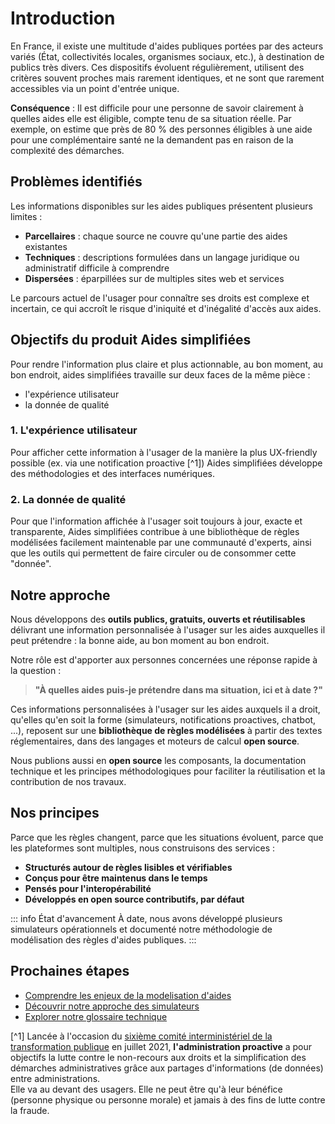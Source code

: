 # Introduction

En France, il existe une multitude d'aides publiques portées par des acteurs variés (État, collectivités locales, organismes sociaux, etc.), à destination de publics très divers. Ces dispositifs évoluent régulièrement, utilisent des critères souvent proches mais rarement identiques, et ne sont que rarement accessibles via un point d'entrée unique.

**Conséquence** : Il est difficile pour une personne de savoir clairement à quelles aides elle est éligible, compte tenu de sa situation réelle. Par exemple, on estime que près de 80 % des personnes éligibles à une aide pour une complémentaire santé ne la demandent pas en raison de la complexité des démarches.

## Problèmes identifiés

Les informations disponibles sur les aides publiques présentent plusieurs limites :

- **Parcellaires** : chaque source ne couvre qu'une partie des aides existantes
- **Techniques** : descriptions formulées dans un langage juridique ou administratif difficile à comprendre
- **Dispersées** : éparpillées sur de multiples sites web et services

Le parcours actuel de l'usager pour connaître ses droits est complexe et incertain, ce qui accroît le risque d'iniquité et d'inégalité d'accès aux aides.

## Objectifs du produit Aides simplifiées

Pour rendre l'information plus claire et plus actionnable, au bon moment, au bon endroit, aides simplifiées travaille sur deux faces de la même pièce :
* l'expérience utilisateur
* la donnée de qualité

### 1. L'expérience utilisateur

Pour afficher cette information à l'usager de la manière la plus UX-friendly possible (ex. via une notification proactive [^1]) Aides simplifiées développe des méthodologies et des interfaces numériques.

### 2. La donnée de qualité

Pour que l'information affichée à l'usager soit toujours à jour, exacte et transparente, Aides simplifiées contribue à une bibliothèque de règles modélisées facilement maintenable par une communauté d'experts, ainsi que les outils qui permettent de faire circuler ou de consommer cette "donnée".

## Notre approche

Nous développons des **outils publics, gratuits, ouverts et réutilisables** délivrant une information personnalisée à l'usager sur les aides auxquelles il peut prétendre : la bonne aide, au bon moment au bon endroit. 

Notre rôle est d'apporter aux personnes concernées une réponse rapide à la question :

> **"À quelles aides puis-je prétendre dans ma situation, ici et à date ?"**

Ces informations personnalisées à l'usager sur les aides auxquels il a droit, qu'elles qu'en soit la forme (simulateurs, notifications proactives, chatbot, ...), reposent sur une **bibliothèque de règles modélisées** à partir des textes réglementaires, dans des langages et moteurs de calcul __open source__.

Nous publions aussi en __open source__ les composants, la documentation technique et les principes méthodologiques pour faciliter la réutilisation et la contribution de nos travaux.

## Nos principes

Parce que les règles changent, parce que les situations évoluent, parce que les plateformes sont multiples, nous construisons des services :

- **Structurés autour de règles lisibles et vérifiables**
- **Conçus pour être maintenus dans le temps**  
- **Pensés pour l'interopérabilité**
- **Développés en open source contributifs, par défaut**

::: info État d'avancement
À date, nous avons développé plusieurs simulateurs opérationnels et documenté notre méthodologie de modélisation des règles d'aides publiques.
:::

## Prochaines étapes

- [Comprendre les enjeux de la modelisation d'aides](/enjeux)
- [Découvrir notre approche des simulateurs](/simulateurs/)
- [Explorer notre glossaire technique](/glossaire)

[^1] Lancée à l'occasion du [sixième comité interministériel de la transformation publique](https://www.modernisation.gouv.fr/actualites/tenue-du-6eme-comite-interministeriel-de-la-transformation-publique-citp) en juillet 2021, __l'administration proactive__ a pour objectifs la lutte contre le non-recours aux droits et la simplification des démarches administratives grâce aux partages d'informations (de données) entre administrations.  
Elle va au devant des usagers. Elle ne peut être qu'à leur bénéfice (personne physique ou personne morale) et jamais à des fins de lutte contre la fraude.
